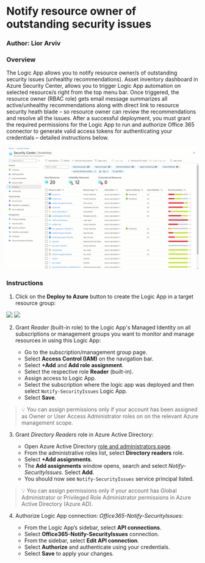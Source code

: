 # Notify resource owner of outstanding security issues
### Author: Lior Arviv

### Overview
The Logic App allows you to notify resource owner/s of outstanding security issues (unhealthy recommendations).
Asset inventory dashboard in Azure Security Center, allows you to trigger Logic App automation on selected resource/s right from the top menu bar.
Once triggered, the resource owner (RBAC role) gets email message summarizes all active/unhealthy recommendations along with direct link to resource security heath blade – so resource owner can review the recommendations and resolve all the issues.
After a successful deployment, you must grant the required permissions for the Logic App to run and authorize Office 365 connector to generate valid access tokens for authenticating your credentials – detailed instructions below.

![Trigger Logic App](.//trigger-logic-app.gif)

### Instructions

1. Click on the **Deploy to Azure** button to create the Logic App in a target resource group:

<a href="https://portal.azure.com/#create/Microsoft.Template/uri/https%3A%2F%2Fraw.githubusercontent.com%2FAzure%2FAzure-Security-Center%2Fmaster%2FWorkflow%2520automation%2FNotify-SecurityIssues%2Fazuredeploy.json" target="_blank">
<img src="https://aka.ms/deploytoazurebutton"/></a>

<a href="https://portal.azure.us/#create/Microsoft.Template/uri/https://portal.azure.com/#create/Microsoft.Template/uri/https%3A%2F%2Fraw.githubusercontent.com%2FAzure%2FAzure-Security-Center%2Fmaster%2FWorkflow%2520automation%2FNotify-SecurityIssues%2Fazuredeploy.json" target="_blank">
<img src="https://aka.ms/deploytoazuregovbutton"/></a>

2. Grant *Reader* (built-in role) to the Logic App's Managed Identity on all subscriptions or management groups you want to monitor and manage resources in using this Logic App:

    * Go to the subscription/management group page.
    * Select **Access Control (IAM)** on the navigation bar.
    * Select **+Add** and **Add role assignment**.
    * Select the respective role **Reader** (built-in).
    * Assign access to Logic App.
    * Select the subscription where the logic app was deployed and then select `Notify-SecurityIssues` Logic App.
    * Select **Save**.

> 💡 You can assign permissions only if your account has been assigned as Owner or User Access Administrator roles on on the relevant Azure management scope.

3. Grant *Directory Readers* role in Azure Active Directory:

    * Open Azure Active Directory [role and administrators page](https://portal.azure.com/#blade/Microsoft_AAD_IAM/ActiveDirectoryMenuBlade/RolesAndAdministrators).
    * From the administrative roles list, select **Directory readers** role.
    * Select **+Add assignments**.
    * The **Add assignments** window opens, search and select *Notify-SecurityIssues*. Select **Add**.
    * You should now see `Notify-SecurityIssues` service principal listed.

> 💡 You can assign permissions only if your account has Global Administrator or Privileged Role Administrator permissions in Azure Active Directory (Azure AD).

4. Authorize Logic App connection: *Office365-Notify-SecurityIssues*:

    * From the Logic App’s sidebar, select **API connections**.
    * Select **Office365-Notify-SecurityIssues** connection.
    * From the sidebar, select **Edit API connection**.
    * Select **Authorize** and authenticate using your credentials.
    * Select **Save** to apply your changes.